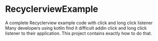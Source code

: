 # RecyclerviewExample
A complete Recyclerview example code with click and long click listener
Many developers using kotlin find it difficult addin click and long click listener to their application.
This project contains exactly how to do that.
